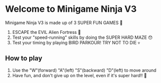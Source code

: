 # Welcome to Minigame Ninja V3
Minigame Ninja V3 is made up of 3 SUPER FUN GAMES 🤯
1. ESCAPE the EVIL Alien Fortress 👾
2. Test your "speed-running" skills by doing the SUPER HARD MAZE 😯
3. Test your timing by playing BIRD PARKOUR! TRY  NOT TO DIE 💀

## How to play
1. Use the "W"(forward)  "A"(left)   "S"(backward)   "D"(left)   to move around
2. Have fun, and don't give up on the level, even if it's super hard!! 🤣

